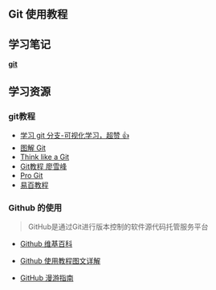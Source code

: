

## Git 使用教程

## 学习笔记
**[git](https://7550547.github.io/G2cN0iUZl/)**
## 学习资源
### git教程
- [学习 git 分支-可视化学习，超赞 👍](https://learngitbranching.js.org/?demo=&locale=zh_CN)
- [图解 Git](http://marklodato.github.io/visual-git-guide/index-zh-cn.html)
- [Think like a Git](http://think-like-a-git.net/)
- [Git教程 廖雪峰](https://www.liaoxuefeng.com/wiki/896043488029600)
- [Pro Git](https://git-scm.com/book/zh/)
- [易百教程](https://www.yiibai.com/git)

### Github 的使用

> GitHub是通过Git进行版本控制的软件源代码托管服务平台

- [Github 维基百科](https://zh.wikipedia.org/wiki/GitHub)

- [Github 使用教程图文详解](https://juejin.im/post/5d635670e51d4561e721df15)

- [GitHub 漫游指南](https://github.phodal.com/)

  